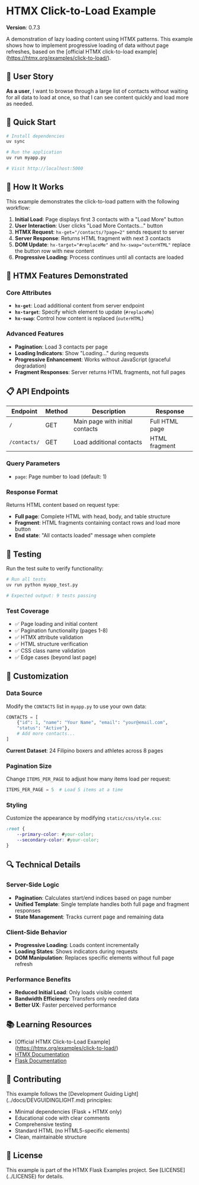 # HTMX Click-to-Load Example

**Version**: 0.7.3

A demonstration of lazy loading content using HTMX patterns.
This example shows how to implement progressive loading of data
without page refreshes, based on the
[official HTMX click-to-load example]
(https://htmx.org/examples/click-to-load/).

## 🎯 User Story

**As a user**, I want to browse through a large list of contacts
without waiting for all data to load at once, so that I can see
content quickly and load more as needed.

## 🚀 Quick Start

```bash
# Install dependencies
uv sync

# Run the application
uv run myapp.py

# Visit http://localhost:5000
```

## 🔧 How It Works

This example demonstrates the click-to-load pattern
with the following workflow:

1. **Initial Load**: Page displays first 3 contacts with a "Load More" button
2. **User Interaction**: User clicks "Load More Contacts..." button
3. **HTMX Request**: `hx-get="/contacts/?page=2"` sends request to server
4. **Server Response**: Returns HTML fragment with next 3 contacts
5. **DOM Update**: `hx-target="#replaceMe"` and `hx-swap="outerHTML"`
replace the button row with new content
6. **Progressive Loading**: Process continues until all contacts are loaded

## 🎨 HTMX Features Demonstrated

### Core Attributes
- **`hx-get`**: Load additional content from server endpoint
- **`hx-target`**: Specify which element to update (`#replaceMe`)
- **`hx-swap`**: Control how content is replaced (`outerHTML`)

### Advanced Features
- **Pagination**: Load 3 contacts per page
- **Loading Indicators**: Show "Loading..." during requests
- **Progressive Enhancement**: Works without JavaScript (graceful degradation)
- **Fragment Responses**: Server returns HTML fragments, not full pages

## 📋 API Endpoints

| Endpoint | Method | Description | Response |
|----------|--------|-------------|----------|
| `/` | GET | Main page with initial contacts | Full HTML page |
| `/contacts/` | GET | Load additional contacts | HTML fragment |

### Query Parameters
- `page`: Page number to load (default: 1)

### Response Format
Returns HTML content based on request type:
- **Full page**: Complete HTML with head, body, and table structure
- **Fragment**: HTML fragments containing contact rows and load more button
- **End state**: "All contacts loaded" message when complete

## 🧪 Testing

Run the test suite to verify functionality:

```bash
# Run all tests
uv run python myapp_test.py

# Expected output: 9 tests passing
```

### Test Coverage
- ✅ Page loading and initial content
- ✅ Pagination functionality (pages 1-8)
- ✅ HTMX attribute validation
- ✅ HTML structure verification
- ✅ CSS class name validation
- ✅ Edge cases (beyond last page)

## 🎨 Customization

### Data Source
Modify the `CONTACTS` list in `myapp.py` to use your own data:

```python
CONTACTS = [
    {"id": 1, "name": "Your Name", "email": "your@email.com",
    "status": "Active"},
    # Add more contacts...
]
```

**Current Dataset**: 24 Filipino boxers and athletes across 8 pages

### Pagination Size
Change `ITEMS_PER_PAGE` to adjust how many items load per request:

```python
ITEMS_PER_PAGE = 5  # Load 5 items at a time
```

### Styling
Customize the appearance by modifying `static/css/style.css`:

```css
:root {
    --primary-color: #your-color;
    --secondary-color: #your-color;
}
```

## 🔍 Technical Details

### Server-Side Logic
- **Pagination**: Calculates start/end indices based on page number
- **Unified Template**: Single template handles both full page and fragment
 responses
- **State Management**: Tracks current page and remaining data

### Client-Side Behavior
- **Progressive Loading**: Loads content incrementally
- **Loading States**: Shows indicators during requests
- **DOM Manipulation**: Replaces specific elements without full page refresh

### Performance Benefits
- **Reduced Initial Load**: Only loads visible content
- **Bandwidth Efficiency**: Transfers only needed data
- **Better UX**: Faster perceived performance

## 📚 Learning Resources

- [Official HTMX Click-to-Load Example]
(https://htmx.org/examples/click-to-load/)
- [HTMX Documentation](https://htmx.org/docs/)
- [Flask Documentation](https://flask.palletsprojects.com/)

## 🤝 Contributing

This example follows the [Development Guiding Light]
(../docs/DEVGUIDINGLIGHT.md) principles:
- Minimal dependencies (Flask + HTMX only)
- Educational code with clear comments
- Comprehensive testing
- Standard HTML (no HTML5-specific elements)
- Clean, maintainable structure

## 📄 License

This example is part of the HTMX Flask Examples project. See [LICENSE]
(../LICENSE) for details.